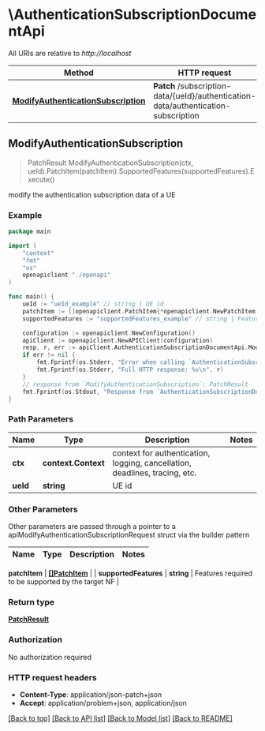 # \AuthenticationSubscriptionDocumentApi

All URIs are relative to *http://localhost*

Method | HTTP request | Description
------------- | ------------- | -------------
[**ModifyAuthenticationSubscription**](AuthenticationSubscriptionDocumentApi.md#ModifyAuthenticationSubscription) | **Patch** /subscription-data/{ueId}/authentication-data/authentication-subscription | modify the authentication subscription data of a UE



## ModifyAuthenticationSubscription

> PatchResult ModifyAuthenticationSubscription(ctx, ueId).PatchItem(patchItem).SupportedFeatures(supportedFeatures).Execute()

modify the authentication subscription data of a UE

### Example

```go
package main

import (
    "context"
    "fmt"
    "os"
    openapiclient "./openapi"
)

func main() {
    ueId := "ueId_example" // string | UE id
    patchItem := []openapiclient.PatchItem{*openapiclient.NewPatchItem(*openapiclient.NewPatchOperation(), "Path_example")} // []PatchItem | 
    supportedFeatures := "supportedFeatures_example" // string | Features required to be supported by the target NF (optional)

    configuration := openapiclient.NewConfiguration()
    apiClient := openapiclient.NewAPIClient(configuration)
    resp, r, err := apiClient.AuthenticationSubscriptionDocumentApi.ModifyAuthenticationSubscription(context.Background(), ueId).PatchItem(patchItem).SupportedFeatures(supportedFeatures).Execute()
    if err != nil {
        fmt.Fprintf(os.Stderr, "Error when calling `AuthenticationSubscriptionDocumentApi.ModifyAuthenticationSubscription``: %v\n", err)
        fmt.Fprintf(os.Stderr, "Full HTTP response: %v\n", r)
    }
    // response from `ModifyAuthenticationSubscription`: PatchResult
    fmt.Fprintf(os.Stdout, "Response from `AuthenticationSubscriptionDocumentApi.ModifyAuthenticationSubscription`: %v\n", resp)
}
```

### Path Parameters


Name | Type | Description  | Notes
------------- | ------------- | ------------- | -------------
**ctx** | **context.Context** | context for authentication, logging, cancellation, deadlines, tracing, etc.
**ueId** | **string** | UE id | 

### Other Parameters

Other parameters are passed through a pointer to a apiModifyAuthenticationSubscriptionRequest struct via the builder pattern


Name | Type | Description  | Notes
------------- | ------------- | ------------- | -------------

 **patchItem** | [**[]PatchItem**](PatchItem.md) |  | 
 **supportedFeatures** | **string** | Features required to be supported by the target NF | 

### Return type

[**PatchResult**](PatchResult.md)

### Authorization

No authorization required

### HTTP request headers

- **Content-Type**: application/json-patch+json
- **Accept**: application/problem+json, application/json

[[Back to top]](#) [[Back to API list]](../README.md#documentation-for-api-endpoints)
[[Back to Model list]](../README.md#documentation-for-models)
[[Back to README]](../README.md)

